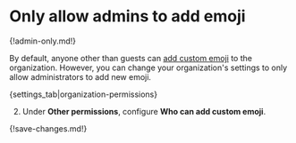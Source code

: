 # Only allow admins to add emoji

{!admin-only.md!}

By default, anyone other than guests can [add custom emoji](/help/add-custom-emoji) to the
organization. However, you can change your organization's settings to only
allow administrators to add new emoji.

{settings_tab|organization-permissions}

2. Under **Other permissions**, configure **Who can add custom emoji**.

{!save-changes.md!}
